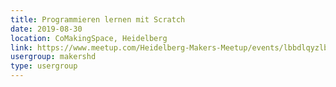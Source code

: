 ```yaml
---
title: Programmieren lernen mit Scratch
date: 2019-08-30
location: CoMakingSpace, Heidelberg
link: https://www.meetup.com/Heidelberg-Makers-Meetup/events/lbbdlqyzlbnc/
usergroup: makershd
type: usergroup
---
```

